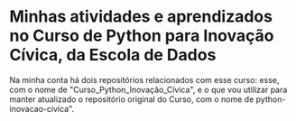 # Minhas atividades e aprendizados no Curso de Python para Inovação Cívica, da Escola de Dados

Na minha conta há dois repositórios relacionados com esse curso: esse, com o nome de "Curso_Python_Inovação_Cívica", e
o que vou utilizar para manter atualizado o repositório original do Curso, com o nome de python-inovacao-civica".
